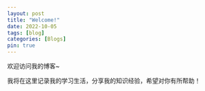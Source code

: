 ```yaml
---
layout: post
title: "Welcome!"
date: 2022-10-05
tags: [blog]
categories: [Blogs]
pin: true
---
```


欢迎访问我的博客~

我将在这里记录我的学习生活，分享我的知识经验，希望对你有所帮助！
